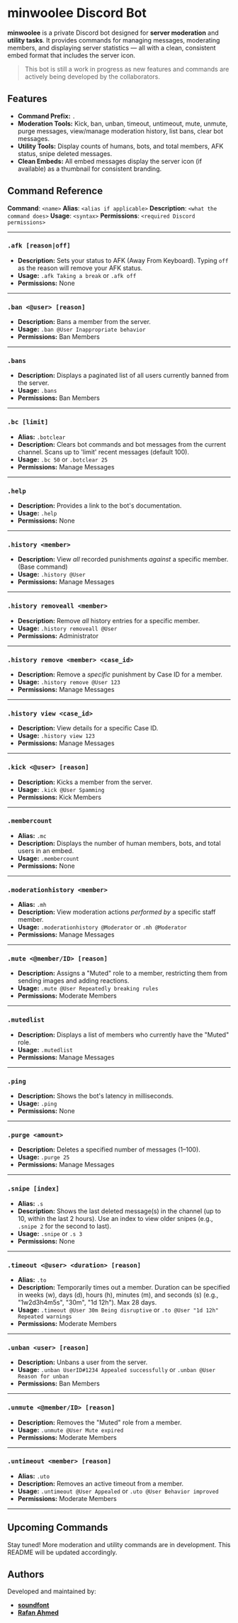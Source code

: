 # minwoolee Discord Bot

**minwoolee** is a private Discord bot designed for **server moderation** and **utility tasks**. It provides commands for managing messages, moderating members, and displaying server statistics — all with a clean, consistent embed format that includes the server icon.

> This bot is still a work in progress as new features and commands are actively being developed by the collaborators.

## Features

* **Command Prefix:** `.`
* **Moderation Tools:** Kick, ban, unban, timeout, untimeout, mute, unmute, purge messages, view/manage moderation history, list bans, clear bot messages.
* **Utility Tools:** Display counts of humans, bots, and total members, AFK status, snipe deleted messages.
* **Clean Embeds:** All embed messages display the server icon (if available) as a thumbnail for consistent branding.

## Command Reference

**Command**: `<name>`
**Alias**: `<alias if applicable>`
**Description**: `<what the command does>`
**Usage**: `<syntax>`
**Permissions**: `<required Discord permissions>`

---

### `.afk [reason|off]`

* **Description:** Sets your status to AFK (Away From Keyboard). Typing `off` as the reason will remove your AFK status.
* **Usage:** `.afk Taking a break` or `.afk off`
* **Permissions:** None

---

### `.ban <@user> [reason]`

* **Description:** Bans a member from the server.
* **Usage:** `.ban @User Inappropriate behavior`
* **Permissions:** Ban Members

---

### `.bans`

* **Description:** Displays a paginated list of all users currently banned from the server.
* **Usage:** `.bans`
* **Permissions:** Ban Members

---

### `.bc [limit]`

* **Alias:** `.botclear`
* **Description:** Clears bot commands and bot messages from the current channel. Scans up to 'limit' recent messages (default 100).
* **Usage:** `.bc 50` or `.botclear 25`
* **Permissions:** Manage Messages

---

### `.help`

* **Description:** Provides a link to the bot's documentation.
* **Usage:** `.help`
* **Permissions:** None

---

### `.history <member>`

* **Description:** View *all* recorded punishments *against* a specific member. (Base command)
* **Usage:** `.history @User`
* **Permissions:** Manage Messages

---

### `.history removeall <member>`

* **Description:** Remove *all* history entries for a specific member.
* **Usage:** `.history removeall @User`
* **Permissions:** Administrator

---

### `.history remove <member> <case_id>`

* **Description:** Remove a *specific* punishment by Case ID for a member.
* **Usage:** `.history remove @User 123`
* **Permissions:** Manage Messages

---

### `.history view <case_id>`

* **Description:** View details for a specific Case ID.
* **Usage:** `.history view 123`
* **Permissions:** Manage Messages

---

### `.kick <@user> [reason]`

* **Description:** Kicks a member from the server.
* **Usage:** `.kick @User Spamming`
* **Permissions:** Kick Members

---

### `.membercount`

* **Alias:** `.mc`
* **Description:** Displays the number of human members, bots, and total users in an embed.
* **Usage:** `.membercount`
* **Permissions:** None

---

### `.moderationhistory <member>`

* **Alias:** `.mh`
* **Description:** View moderation actions *performed by* a specific staff member.
* **Usage:** `.moderationhistory @Moderator` or `.mh @Moderator`
* **Permissions:** Manage Messages

---

### `.mute <@member/ID> [reason]`

* **Description:** Assigns a "Muted" role to a member, restricting them from sending images and adding reactions.
* **Usage:** `.mute @User Repeatedly breaking rules`
* **Permissions:** Moderate Members

---

### `.mutedlist`

* **Description:** Displays a list of members who currently have the "Muted" role.
* **Usage:** `.mutedlist`
* **Permissions:** Manage Messages

---

### `.ping`

* **Description:** Shows the bot's latency in milliseconds.
* **Usage:** `.ping`
* **Permissions:** None

---

### `.purge <amount>`

* **Description:** Deletes a specified number of messages (1–100).
* **Usage:** `.purge 25`
* **Permissions:** Manage Messages

---

### `.snipe [index]`

* **Alias:** `.s`
* **Description:** Shows the last deleted message(s) in the channel (up to 10, within the last 2 hours). Use an index to view older snipes (e.g., `.snipe 2` for the second to last).
* **Usage:** `.snipe` or `.s 3`
* **Permissions:** None

---

### `.timeout <@user> <duration> [reason]`

* **Alias:** `.to`
* **Description:** Temporarily times out a member. Duration can be specified in weeks (w), days (d), hours (h), minutes (m), and seconds (s) (e.g., "1w2d3h4m5s", "30m", "1d 12h"). Max 28 days.
* **Usage:** `.timeout @User 30m Being disruptive` or `.to @User "1d 12h" Repeated warnings`
* **Permissions:** Moderate Members

---

### `.unban <user> [reason]`

* **Description:** Unbans a user from the server.
* **Usage:** `.unban UserID#1234 Appealed successfully` or `.unban @User Reason for unban`
* **Permissions:** Ban Members

---

### `.unmute <@member/ID> [reason]`

* **Description:** Removes the "Muted" role from a member.
* **Usage:** `.unmute @User Mute expired`
* **Permissions:** Moderate Members

---

### `.untimeout <member> [reason]`

* **Alias:** `.uto`
* **Description:** Removes an active timeout from a member.
* **Usage:** `.untimeout @User Appealed` or `.uto @User Behavior improved`
* **Permissions:** Moderate Members

---

## Upcoming Commands

Stay tuned! More moderation and utility commands are in development. This README will be updated accordingly.

## Authors

Developed and maintained by:

* [**soundfont**](https://github.com/soundfont)
* [**Rafan Ahmed**](https://github.com/RafanAhmed)
